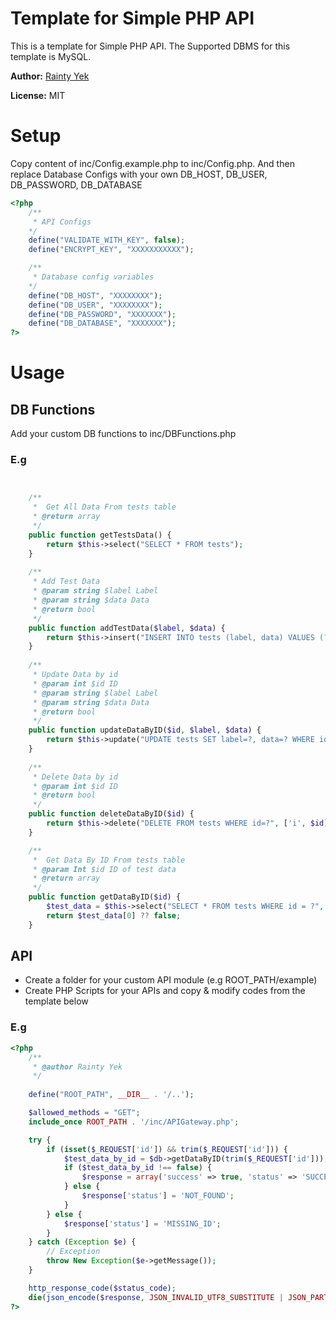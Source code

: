 # Template for Simple PHP API

This is a template for Simple PHP API. The Supported DBMS for this template is MySQL.

**Author:** [Rainty Yek](https://github.com/raintyyek)

**License:** MIT


# Setup
Copy content of inc/Config.example.php to inc/Config.php. And then replace Database Configs with your own DB_HOST, DB_USER, DB_PASSWORD, DB_DATABASE

```php
<?php 
    /**
     * API Configs
    */
    define("VALIDATE_WITH_KEY", false);
    define("ENCRYPT_KEY", "XXXXXXXXXXX");

    /**
     * Database config variables
    */
    define("DB_HOST", "XXXXXXXX");
    define("DB_USER", "XXXXXXXX");
    define("DB_PASSWORD", "XXXXXXX");
    define("DB_DATABASE", "XXXXXXX");
?>
```


# Usage

## DB Functions
Add your custom DB functions to inc/DBFunctions.php
### E.g
```php


    /**
     *  Get All Data From tests table
     * @return array
     */
    public function getTestsData() {
        return $this->select("SELECT * FROM tests");
    }
    
    /**
     * Add Test Data
     * @param string $label Label
     * @param string $data Data
     * @return bool
     */
    public function addTestData($label, $data) {
        return $this->insert("INSERT INTO tests (label, data) VALUES (?,?)", ['ss', $label, $data]);
    }
    
    /**
     * Update Data by id
     * @param int $id ID
     * @param string $label Label
     * @param string $data Data
     * @return bool
     */
    public function updateDataByID($id, $label, $data) {
        return $this->update("UPDATE tests SET label=?, data=? WHERE id=?", ['iss', $label, $data, $id]);
    }
    
    /**
     * Delete Data by id
     * @param int $id ID
     * @return bool
     */
    public function deleteDataByID($id) {
        return $this->delete("DELETE FROM tests WHERE id=?", ['i', $id]);
    }

    /**
     *  Get Data By ID From tests table
     * @param Int $id ID of test data
     * @return array
     */
    public function getDataByID($id) {
        $test_data = $this->select("SELECT * FROM tests WHERE id = ?", ['i', $id]);
        return $test_data[0] ?? false;
    }
```


## API
- Create a folder for your custom API module (e.g ROOT_PATH/example)
- Create PHP Scripts for your APIs and copy & modify codes from the template below
### E.g
```php
<?php
    /**
     * @author Rainty Yek
     */
    
    define("ROOT_PATH", __DIR__ . '/..');

    $allowed_methods = "GET";
    include_once ROOT_PATH . '/inc/APIGateway.php';

    try {
        if (isset($_REQUEST['id']) && trim($_REQUEST['id'])) {
            $test_data_by_id = $db->getDataByID(trim($_REQUEST['id']));
            if ($test_data_by_id !== false) {
                $response = array('success' => true, 'status' => 'SUCCESS', 'data' => $test_data_by_id);
            } else {
                $response['status'] = 'NOT_FOUND';
            }
        } else {
            $response['status'] = 'MISSING_ID';
        }
    } catch (Exception $e) {
        // Exception
        throw New Exception($e->getMessage());
    }

    http_response_code($status_code);
    die(json_encode($response, JSON_INVALID_UTF8_SUBSTITUTE | JSON_PARTIAL_OUTPUT_ON_ERROR));
?>
```